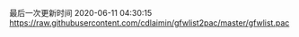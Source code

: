 最后一次更新时间 2020-06-11 04:30:15
https://raw.githubusercontent.com/cdlaimin/gfwlist2pac/master/gfwlist.pac

